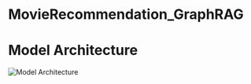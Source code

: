 # MovieRecommendation_GraphRAG

# Model Architecture

![Model Architecture](https://github.com/user-attachments/assets/1a1ceeeb-1f9d-427d-b559-53f0395106d4)
